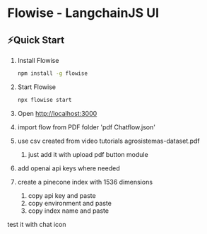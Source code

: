 <!-- markdownlint-disable MD030 -->

# Flowise - LangchainJS UI

## ⚡Quick Start

1. Install Flowise
    ```bash
    npm install -g flowise
    ```
2. Start Flowise

    ```bash
    npx flowise start
    ```

3. Open [http://localhost:3000](http://localhost:3000)

4. import flow from PDF folder 'pdf Chatflow.json'

5. use csv created from video tutorials agrosistemas-dataset.pdf
   1. just add it with upload pdf button module

6. add openai api keys where needed

7. create a pinecone index with 1536 dimensions
   1. copy api key and paste
   2. copy environment and paste
   3. copy index name and paste

test it with chat icon
